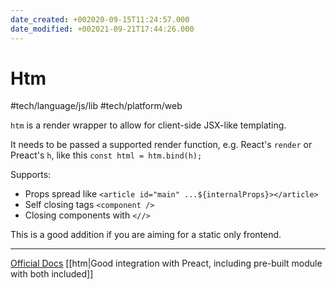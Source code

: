 ```yaml
---
date_created: +002020-09-15T11:24:57.000
date_modified: +002021-09-21T17:44:26.000
---
```


# Htm

#tech/language/js/lib #tech/platform/web

`htm` is a render wrapper to allow for client-side JSX-like templating.

It needs to be passed a supported render function, e.g. React's `render` or Preact's `h`, like this `const html = htm.bind(h);`

Supports:

- Props spread like `<article id="main" ...${internalProps}></article>`
- Self closing tags `<component />`
- Closing components with `<//>`

This is a good addition if you are aiming for a static only frontend.

---

[Official Docs](https://github.com/developit/htm)
[[htm|Good integration with Preact, including pre-built module with both included]]
